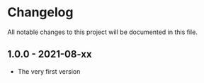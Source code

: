 # Changelog

All notable changes to this project will be documented in this file.

## 1.0.0 - 2021-08-xx

* The very first version